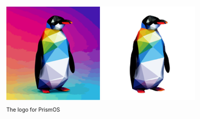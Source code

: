 <p float="left">
  <img width="49%" src="PrismOS Background Small.png">
  <img width="49%" src="PrismOS Small.png">
</p>
The logo for PrismOS
